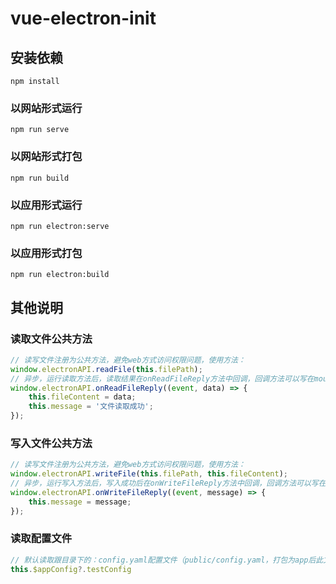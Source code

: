 # vue-electron-init

## 安装依赖
```
npm install
```

### 以网站形式运行
```
npm run serve
```

### 以网站形式打包
```
npm run build
```

### 以应用形式运行
```
npm run electron:serve
```

### 以应用形式打包
```
npm run electron:build
```

## 其他说明
### 读取文件公共方法
```javascript
// 读写文件注册为公共方法，避免web方式访问权限问题，使用方法：
window.electronAPI.readFile(this.filePath);
// 异步，运行读取方法后，读取结果在onReadFileReply方法中回调，回调方法可以写在mounted()生命周期函数中：
window.electronAPI.onReadFileReply((event, data) => {
    this.fileContent = data;
    this.message = '文件读取成功';
});
```

### 写入文件公共方法
```javascript
// 读写文件注册为公共方法，避免web方式访问权限问题，使用方法：
window.electronAPI.writeFile(this.filePath, this.fileContent);
// 异步，运行写入方法后，写入成功后在onWriteFileReply方法中回调，回调方法可以写在mounted()生命周期函数中：
window.electronAPI.onWriteFileReply((event, message) => {
    this.message = message;
});
```

### 读取配置文件
``` javascript
// 默认读取跟目录下的：config.yaml配置文件（public/config.yaml，打包为app后此文件在app根目录）, 在项目中使用配置文件内容示例
this.$appConfig?.testConfig
```
